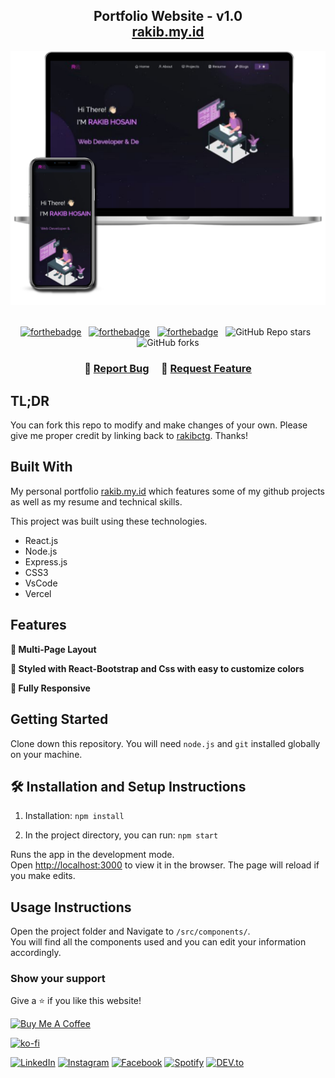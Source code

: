 <h2 align="center">
  Portfolio Website - v1.0<br/>
  <a href="https://rakibctg.vercel.app/" target="_blank">rakib.my.id</a>
</h2>
<div align="center">
  <img alt="Demo" src="./Images/readme-img1.png" />
</div>

<br/>

<center>

[![forthebadge](https://forthebadge.com/images/badges/built-with-love.svg)](https://forthebadge.com) &nbsp;
[![forthebadge](https://forthebadge.com/images/badges/made-with-javascript.svg)](https://forthebadge.com) &nbsp;
[![forthebadge](https://forthebadge.com/images/badges/open-source.svg)](https://forthebadge.com) &nbsp;
![GitHub Repo stars](https://img.shields.io/github/stars/rakibctg/Portfolio?color=red&logo=github&style=for-the-badge) &nbsp;
![GitHub forks](https://img.shields.io/github/forks/rakibctg/Portfolio?color=red&logo=github&style=for-the-badge)

</center>

<h3 align="center">
    🔹
    <a href="https://github.com/rakibctg/findme/issues">Report Bug</a> &nbsp; &nbsp;
    🔹
    <a href="https://github.com/rakibctg/findme/issues">Request Feature</a>
</h3>

## TL;DR

You can fork this repo to modify and make changes of your own. Please give me proper credit by linking back to [rakibctg](https://github.com/rakibctg/findme). Thanks!

## Built With

My personal portfolio <a href="https://rakibctg.vercel.app/" target="_blank">rakib.my.id</a> which features some of my github projects as well as my resume and technical skills.<br/>

This project was built using these technologies.

- React.js
- Node.js
- Express.js
- CSS3
- VsCode
- Vercel

## Features

**📖 Multi-Page Layout**

**🎨 Styled with React-Bootstrap and Css with easy to customize colors**

**📱 Fully Responsive**

## Getting Started

Clone down this repository. You will need `node.js` and `git` installed globally on your machine.

## 🛠 Installation and Setup Instructions

1. Installation: `npm install`

2. In the project directory, you can run: `npm start`

Runs the app in the development mode.\
Open [http://localhost:3000](http://localhost:3000) to view it in the browser.
The page will reload if you make edits.

## Usage Instructions

Open the project folder and Navigate to `/src/components/`. <br/>
You will find all the components used and you can edit your information accordingly.

### Show your support

Give a ⭐ if you like this website!

<a href="https://www.buymeacoffee.com/rakibctg" target="_blank"><img src="https://cdn.buymeacoffee.com/buttons/v2/default-violet.png" alt="Buy Me A Coffee" height= "60px" width= "217px" ></a>


[![ko-fi](https://ko-fi.com/img/githubbutton_sm.svg)](https://ko-fi.com/V7V5JFH4M)

<a href="https://www.linkedin.com/in/rakibctg/" target="_blank"><img src="https://img.shields.io/badge/LinkedIn-%230077B5.svg?&style=flat-square&logo=linkedin&logoColor=white" alt="LinkedIn"></a>
<a href="https://www.instagram.com/rakibctg786/" target="_blank"><img src="https://img.shields.io/badge/Instagram-%23E4405F.svg?&style=flat-square&logo=instagram&logoColor=white" alt="Instagram"></a>
<a href="https://www.facebook.com/rakibctg786" target="_blank"><img src="https://img.shields.io/badge/Facebook-%231877F2.svg?&style=flat-square&logo=facebook&logoColor=white" alt="Facebook"></a>
<a href="#" target="_blank"><img src="https://img.shields.io/badge/Spotify-%231ED760.svg?&style=flat-square&logo=spotify&logoColor=white" alt="Spotify"></a>
<a href="https://dev.to/rakibctg" target="_blank"><img src="https://img.shields.io/badge/DEV-%230A0A0A.svg?&style=flat-square&logo=DEV.to&logoColor=white" alt="DEV.to"></a>



